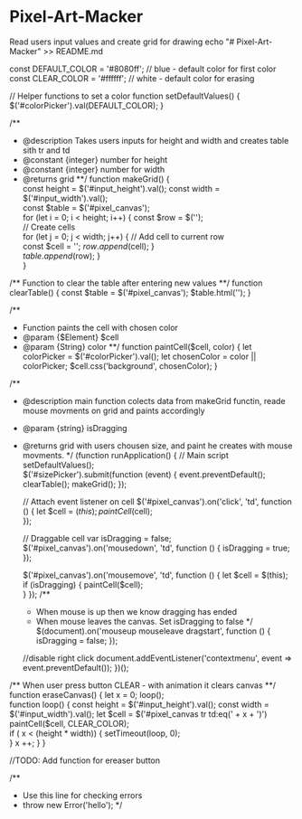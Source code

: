 # Pixel-Art-Macker
Read users input values and create grid for drawing
echo "# Pixel-Art-Macker" >> README.md

const DEFAULT_COLOR = '#8080ff'; // blue - default color for first color
const CLEAR_COLOR = '#ffffff'; // white -  default color for erasing

// Helper functions to set a color
function setDefaultValues() {
   $('#colorPicker').val(DEFAULT_COLOR);
}

/**
* @description Takes users inputs for height and width and creates table sith tr and td
* @constant {integer} number for height
* @constant {integer} number for width
* @returns grid
**/
function makeGrid() {   
   const height = $('#input_height').val();
   const width = $('#input_width').val();   
   const $table = $('#pixel_canvas');   
   for (let i = 0; i < height; i++) {
      const $row = $('<tr />');      
      // Create cells      
      for (let j = 0; j < width; j++) {
         // Add cell to current row         
         const $cell = '<td />';
         $row.append($cell);
      }      
      $table.append($row);
   }   
}

/** Function to clear the table after entering new values **/
function clearTable() {
   const $table = $('#pixel_canvas');
   $table.html('');
}

/**
 * Function paints the cell with chosen color
 * @param {$Element} $cell
 * @param {String} color
 **/
function paintCell($cell, color) {
   let colorPicker = $('#colorPicker').val();
   let chosenColor = color || colorPicker;
   $cell.css('background', chosenColor);
}

/**
* @description main function colects data from makeGrid functin, reade mouse movments on grid and paints accordingly
* @param {string} isDragging
* @returns grid with users chousen size, and paint he creates with mouse movments.
*/
(function runApplication() {
   // Main script   
   setDefaultValues();   
   $('#sizePicker').submit(function (event) {
      event.preventDefault();
      clearTable();
      makeGrid();
   });
   
   // Attach event listener on cell
   $('#pixel_canvas').on('click', 'td', function () {
      let $cell = $(this);
      paintCell($cell);   
   });
   
   // Draggable cell
   var isDragging = false;
   $('#pixel_canvas').on('mousedown', 'td', function () {
      isDragging = true;
   });
   
   $('#pixel_canvas').on('mousemove', 'td', function () {
      let $cell = $(this);
      if (isDragging) { 
         paintCell($cell);   
      }
   });
   /**
   * When mouse is up then we know dragging has ended
   * When mouse leaves the canvas. Set isDragging to false
   */
   $(document).on('mouseup mouseleave dragstart', function () {
      isDragging = false;
   });  
   
   //disable right click
   document.addEventListener('contextmenu', event => event.preventDefault());
})();

/** When user press button CLEAR - with animation it clears canvas **/
function eraseCanvas() {
   let x = 0;
   loop();   
   function loop() {
      const height = $('#input_height').val();
      const width = $('#input_width').val();
      let $cell = $('#pixel_canvas tr td:eq(' + x + ')')
      paintCell($cell, CLEAR_COLOR);   
      if ( x < (height * width)) {
         setTimeout(loop, 0);   
      }
      x ++; 
   }
}

//TODO: Add function for ereaser button

/**
* Use this line for checking errors
* throw new Error('hello');
*/
